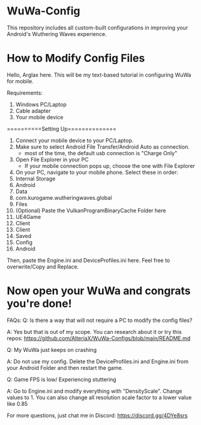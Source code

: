 # WuWa-Config
This repository includes all custom-built configurations in improving your Android's Wuthering Waves experience.

# How to Modify Config Files
Hello, Arglax here. This will be my text-based tutorial in configuring WuWa for mobile.

Requirements: 
1. Windows PC/Laptop
2. Cable adapter
3. Your mobile device

==========Setting Up==============

1. Connect your mobile device to your PC/Laptop.
2. Make sure to select Android File Transfer/Android Auto as connection.
	- most of the time, the default usb connection is "Charge Only"
3. Open File Explorer in your PC
	- If your mobile connection pops up, choose the one with File Explorer
4. On your PC, navigate to your mobile phone.
Select these in order:
1. Internal Storage
2. Android
3. Data
4. com.kurogame.wutheringwaves.global
5. Files
6. (Optional) Paste the VulkanProgramBinaryCache Folder here
7. UE4Game
8. Client
9. Client
10. Saved
11. Config
12. Android

Then, paste the Engine.ini and DeviceProfiles.ini here. Feel free to overwrite/Copy and Replace.

Now open your WuWa and congrats you're done!
================================
FAQs:
Q: Is there a way that will not require a PC to modify the config files?

A: Yes but that is out of my scope. You can research about it or try this repos: https://github.com/AlteriaX/WuWa-Configs/blob/main/README.md

Q: My WuWa just keeps on crashing

A: Do not use my config. Delete the DeviceProfiles.ini and Engine.ini from your Android Folder and then restart the game.

Q: Game FPS is low/ Experiencing stuttering

A: Go to Engine.ini and modify everything with "DensityScale". Change values to 1. You can also change all resolution scale factor to a lower value like 0.85


For more questions, just chat me in Discord: https://discord.gg/4DYe8srs
